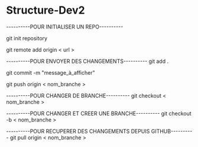 # Structure-Dev2
----------POUR INITIALISER UN REPO----------

git init repository

git remote add origin < url >

----------POUR ENVOYER DES CHANGEMENTS----------
git add .

git commit -m "message_à_afficher"

git push origin < nom_branche >

----------POUR CHANGER DE BRANCHE----------
git checkout < nom_branche >

----------POUR CHANGER ET CREER UNE BRANCHE----------
git checkout -b < nom_branche >

----------POUR RECUPERER DES CHANGEMENTS DEPUIS GITHUB----------
git pull origin < nom_branche >
